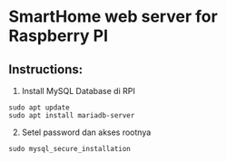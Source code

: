# SmartHome web server for Raspberry PI

## Instructions:

1. Install MySQL Database di RPI
```shell
sudo apt update
sudo apt install mariadb-server
```

2. Setel password dan akses rootnya
```shell
sudo mysql_secure_installation
```